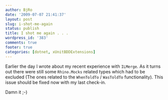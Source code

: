 ```yaml
---
author: BjRo
date: '2009-07-07 21:41:37'
layout: post
slug: i-shot-me-again
status: publish
title: I shot me again . . .
wordpress_id: '383'
comments: true
footer: true
categories: [dotnet, xUnitBDDExtensions]
---
```


Earlier the day I wrote about my recent experience with `ILMerge`. As it turns out there were still some `Rhino.Mocks` related types which had to
be excluded (The ones related to the `WhenToldTo` / `WasToldTo` functionality). This issue should be fixed now with my last check-in. 
 
Damn it ;-)
